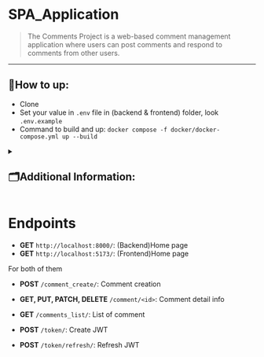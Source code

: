 # SPA_Application


<!-- ABOUT -->
> The Comments Project is a web-based comment 
> management application where users can post 
> comments and respond to comments from other users.
<!-- END ABOUT -->

<hr>

<h2>📍How to up: </h2>

- Clone
- Set your value in `.env` file in (backend & frontend) folder, look `.env.example`
- Command to build and up:  `docker compose -f docker/docker-compose.yml up --build`



<!-- ADDITIONALLY -->
<details><summary><h2>🗂️Additional Information:</h2></summary><br/>

<h3>Installation occurs in a `first_start.sh` file</h3>

- Creating `.env` file with example data
- Applying `fixtures`

### Default user credentials 

- username -> `admin`
- password -> `admin`



</details>
<!-- END ADDITIONALLY -->

# Endpoints
- **GET** `http://localhost:8000/`: (Backend)Home page
- **GET** `http://localhost:5173/`: (Frontend)Home page

For both of them
- **POST** `/comment_create/`: Comment creation
- **GET, PUT, PATCH, DELETE** `/comment/<id>`: Comment detail info
- **GET** `/comments_list/`: List of comment


- **POST** `/token/`: Create JWT
- **POST** `/token/refresh/`: Refresh JWT

